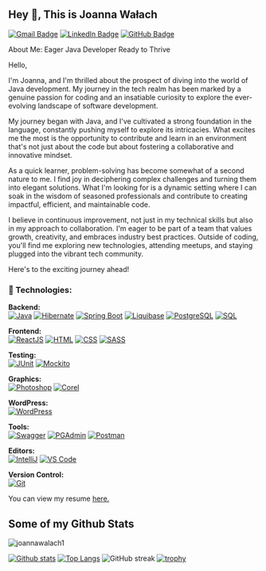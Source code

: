 ## Hey 👋, This is Joanna Wałach
[![Gmail Badge](https://img.shields.io/badge/-joanna.walach@op.pl-c14438?style=for-the-badge&logo=Gmail&logoColor=white)](mailto:joanna.walach@op.pl)
[![LinkedIn Badge](https://img.shields.io/badge/-LinkedIn-0072b1?style=for-the-badge&logo=Linkedin&logoColor=white)](https://www.linkedin.com/in/joannawalach/)
[![GitHub Badge](https://img.shields.io/badge/-GitHub-181717?style=for-the-badge&logo=github&logoColor=white)](https://github.com/joannawalach1)


About Me: 
Eager Java Developer Ready to Thrive

Hello,

I'm Joanna, and I'm thrilled about the prospect of diving into the world of Java development. My journey in the tech realm has been marked by a genuine passion for coding and an insatiable curiosity to explore the ever-evolving landscape of software development.

My journey began with Java, and I've cultivated a strong foundation in the language, constantly pushing myself to explore its intricacies. What excites me the most is the opportunity to contribute and learn in an environment that's not just about the code but about fostering a collaborative and innovative mindset.

As a quick learner, problem-solving has become somewhat of a second nature to me. I find joy in deciphering complex challenges and turning them into elegant solutions. What I'm looking for is a dynamic setting where I can soak in the wisdom of seasoned professionals and contribute to creating impactful, efficient, and maintainable code.

I believe in continuous improvement, not just in my technical skills but also in my approach to collaboration. I'm eager to be part of a team that values growth, creativity, and embraces industry best practices. Outside of coding, you'll find me exploring new technologies, attending meetups, and staying plugged into the vibrant tech community.


Here's to the exciting journey ahead!</p><p align='left'> 
### 🧰 Technologies:

**Backend:**  
[![Java](https://img.shields.io/badge/Java-1.8-blue?style=for-the-badge)](https://www.java.com/) [![Hibernate](https://img.shields.io/badge/Hibernate-5.5.6-blue?style=for-the-badge)](https://hibernate.org/) [![Spring Boot](https://img.shields.io/badge/Spring_Boot-2.5.4-green?style=for-the-badge)](https://spring.io/projects/spring-boot) [![Liquibase](https://img.shields.io/badge/Liquibase-4.7.1-orange?style=for-the-badge)](https://www.liquibase.org/) [![PostgreSQL](https://img.shields.io/badge/PostgreSQL-13-blue?style=for-the-badge)](https://www.postgresql.org/) [![SQL](https://img.shields.io/badge/SQL-Standard-yellow?style=for-the-badge)](https://www.iso.org/standard/63555.html)

**Frontend:**  
[![ReactJS](https://img.shields.io/badge/ReactJS-17.0.2-blue?style=for-the-badge)](https://reactjs.org/) [![HTML](https://img.shields.io/badge/HTML-5-orange?style=for-the-badge)](https://www.w3.org/TR/html52/) [![CSS](https://img.shields.io/badge/CSS-3-blue?style=for-the-badge)](https://www.w3.org/Style/CSS/Overview.en.html) [![SASS](https://img.shields.io/badge/SASS-Latest-pink?style=for-the-badge)](https://sass-lang.com/)

**Testing:**  
[![JUnit](https://img.shields.io/badge/JUnit-5-green?style=for-the-badge)](https://junit.org/junit5/) [![Mockito](https://img.shields.io/badge/Mockito-3.12.4-yellow?style=for-the-badge)](https://site.mockito.org/)

**Graphics:**  
[![Photoshop](https://img.shields.io/badge/Photoshop-CS6-blue?style=for-the-badge)](https://www.adobe.com/products/photoshop.html) [![Corel](https://img.shields.io/badge/Corel-Draw_X7-blue?style=for-the-badge)](https://www.coreldraw.com/)

**WordPress:**  
[![WordPress](https://img.shields.io/badge/Wordpress-Latest-blue?style=for-the-badge)](https://wordpress.org/)

**Tools:**  
[![Swagger](https://img.shields.io/badge/Swagger-Latest-green?style=for-the-badge)](https://swagger.io/) [![PGAdmin](https://img.shields.io/badge/PGAdmin-Latest-blue?style=for-the-badge)](https://www.pgadmin.org/) [![Postman](https://img.shields.io/badge/Postman-Latest-orange?style=for-the-badge)](https://www.postman.com/)

**Editors:**  
[![IntelliJ](https://img.shields.io/badge/IntelliJ-Latest-red?style=for-the-badge)](https://www.jetbrains.com/idea/) [![VS Code](https://img.shields.io/badge/VS_Code-Latest-blue?style=for-the-badge)](https://code.visualstudio.com/)

**Version Control:**  
[![Git](https://img.shields.io/badge/Git-Latest-orange?style=for-the-badge)](https://git-scm.com/)



You can view my resume <a href='joanna.walach@op.pl ' target=_blank><u>here</u>.</a></p>
## Some of my Github Stats
<p align=left> <img src=https://komarev.com/ghpvc/?username=joannawalach1 alt=joannawalach1 /> </p>

[![Github stats](https://github-readme-stats.vercel.app/api?username=joannawalach1&show_icons=true&include_all_commits=true)](https://github.com/joannawalach1/github-readme-stats)
[![Top Langs](https://github-readme-stats.vercel.app/api/top-langs/?username=joannawalach1&layout=compact)](https://github.com/joannawalach1/github-readme-stats)
![GitHub streak](https://github-readme-streak-stats.herokuapp.com/?user=joannawalach1&theme=dark)
[![trophy](https://github-profile-trophy.vercel.app/?username=joannawalach1)](https://github.com/joannawalach1/github-profile-trophy)

<!---
joannawalach1/joannawalach1 is a ✨ special ✨ repository because its README.md (this file) appears on your GitHub profile.
You can click the Preview link to take a look at your changes.
--->
